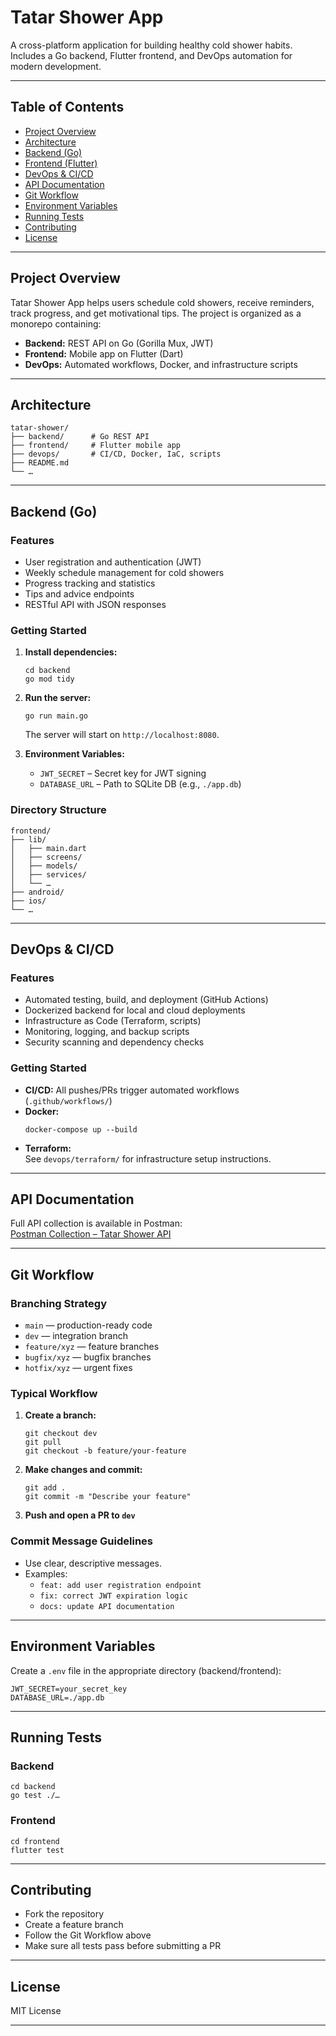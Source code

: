 # Tatar Shower App

A cross-platform application for building healthy cold shower habits. Includes a Go backend, Flutter frontend, and DevOps automation for modern development.

---

## Table of Contents

- [Project Overview](#project-overview)
- [Architecture](#architecture)
- [Backend (Go)](#backend-go)
- [Frontend (Flutter)](#frontend-flutter)
- [DevOps & CI/CD](#devops--cicd)
- [API Documentation](#api-documentation)
- [Git Workflow](#git-workflow)
- [Environment Variables](#environment-variables)
- [Running Tests](#running-tests)
- [Contributing](#contributing)
- [License](#license)

---

## Project Overview

Tatar Shower App helps users schedule cold showers, receive reminders, track progress, and get motivational tips. The project is organized as a monorepo containing:

- **Backend:** REST API on Go (Gorilla Mux, JWT)
- **Frontend:** Mobile app on Flutter (Dart)
- **DevOps:** Automated workflows, Docker, and infrastructure scripts

---

## Architecture
```
tatar-shower/
├── backend/      # Go REST API
├── frontend/     # Flutter mobile app
├── devops/       # CI/CD, Docker, IaC, scripts
├── README.md
└── …
```

---

## Backend (Go)

### Features

- User registration and authentication (JWT)
- Weekly schedule management for cold showers
- Progress tracking and statistics
- Tips and advice endpoints
- RESTful API with JSON responses

### Getting Started

1. **Install dependencies:**
    ```
    cd backend
    go mod tidy
    ```

2. **Run the server:**
    ```
    go run main.go
    ```
    The server will start on `http://localhost:8080`.

3. **Environment Variables:**
    - `JWT_SECRET` – Secret key for JWT signing
    - `DATABASE_URL` – Path to SQLite DB (e.g., `./app.db`)

### Directory Structure

```
frontend/
├── lib/
│   ├── main.dart
│   ├── screens/
│   ├── models/
│   ├── services/
│   └── …
├── android/
├── ios/
└── …
```

---

## DevOps & CI/CD

### Features

- Automated testing, build, and deployment (GitHub Actions)
- Dockerized backend for local and cloud deployments
- Infrastructure as Code (Terraform, scripts)
- Monitoring, logging, and backup scripts
- Security scanning and dependency checks

### Getting Started

- **CI/CD:** All pushes/PRs trigger automated workflows (`.github/workflows/`)
- **Docker:**  
    ```
    docker-compose up --build
    ```
- **Terraform:**  
    See `devops/terraform/` for infrastructure setup instructions.

---

## API Documentation

Full API collection is available in Postman:  
[Postman Collection – Tatar Shower API](https://www.postman.com/pon4ik7/tatarshower/collection/kh8lsf5/tatar-shower-api?action=share&creator=45796036)

---

## Git Workflow

### Branching Strategy

- `main` — production-ready code
- `dev` — integration branch
- `feature/xyz` — feature branches
- `bugfix/xyz` — bugfix branches
- `hotfix/xyz` — urgent fixes

### Typical Workflow

1. **Create a branch:**
    ```
    git checkout dev
    git pull
    git checkout -b feature/your-feature
    ```
2. **Make changes and commit:**
    ```
    git add .
    git commit -m "Describe your feature"
    ```
3. **Push and open a PR to `dev`**

### Commit Message Guidelines

- Use clear, descriptive messages.
- Examples:
    - `feat: add user registration endpoint`
    - `fix: correct JWT expiration logic`
    - `docs: update API documentation`

---

## Environment Variables

Create a `.env` file in the appropriate directory (backend/frontend):

```
JWT_SECRET=your_secret_key
DATABASE_URL=./app.db
```

---

## Running Tests

### Backend

```
cd backend
go test ./…
```

### Frontend

```
cd frontend
flutter test
```

---

## Contributing

- Fork the repository
- Create a feature branch
- Follow the Git Workflow above
- Make sure all tests pass before submitting a PR

---

## License

MIT License

---
